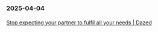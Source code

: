 ### 2025-04-04
#### 
[Stop expecting your partner to fulfil all your needs | Dazed](https://www.dazeddigital.com/life-culture/article/66529/1/stop-expecting-your-partner-to-fulfil-all-your-needs-dating-relationships-love)

